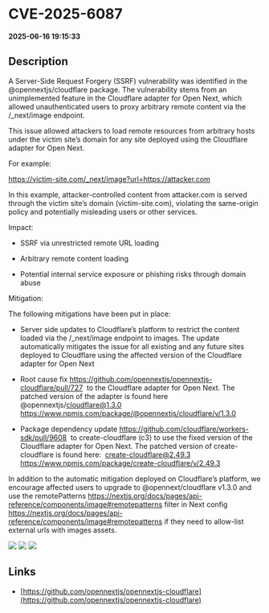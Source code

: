 # CVE-2025-6087

**2025-06-16 19:15:33**

## Description
A Server-Side Request Forgery (SSRF) vulnerability was identified in the @opennextjs/cloudflare package. The vulnerability stems from an unimplemented feature in the Cloudflare adapter for Open Next, which allowed unauthenticated users to proxy arbitrary remote content via the /_next/image endpoint.

This issue allowed attackers to load remote resources from arbitrary hosts under the victim site’s domain for any site deployed using the Cloudflare adapter for Open Next. 




For example:

 https://victim-site.com/_next/image?url=https://attacker.com 

In this example, attacker-controlled content from attacker.com is served through the victim site’s domain (victim-site.com), violating the same-origin policy and potentially misleading users or other services.




Impact:

  *  SSRF via unrestricted remote URL loading




  *  Arbitrary remote content loading




  *  Potential internal service exposure or phishing risks through domain abuse







Mitigation:

The following mitigations have been put in place:

  *  Server side updates to Cloudflare’s platform to restrict the content loaded via the /_next/image endpoint to images. The update automatically mitigates the issue for all existing and any future sites deployed to Cloudflare using the affected version of the Cloudflare adapter for Open Next




  *   Root cause fix https://github.com/opennextjs/opennextjs-cloudflare/pull/727  to the Cloudflare adapter for Open Next. The patched version of the adapter is found here  @opennextjs/cloudflare@1.3.0 https://www.npmjs.com/package/@opennextjs/cloudflare/v/1.3.0 


  *   Package dependency update https://github.com/cloudflare/workers-sdk/pull/9608  to create-cloudflare (c3) to use the fixed version of the Cloudflare adapter for Open Next. The patched version of create-cloudflare is found here:  create-cloudflare@2.49.3 https://www.npmjs.com/package/create-cloudflare/v/2.49.3 




In addition to the automatic mitigation deployed on Cloudflare’s platform, we encourage affected  users to upgrade to @opennext/cloudflare v1.3.0 and use the  remotePatterns  https://nextjs.org/docs/pages/api-reference/components/image#remotepatterns  filter in Next config https://nextjs.org/docs/pages/api-reference/components/image#remotepatterns  if they need to allow-list external urls with images assets.

![](https://img.shields.io/static/v1?label=Score&message=7.8&color=red)
![](https://img.shields.io/static/v1?label=Severity&message=HIGH&color=red)
![](https://img.shields.io/static/v1?label=CWE&message=SSRF&color=green)

## Links
- [https://github.com/opennextjs/opennextjs-cloudflare](https://github.com/opennextjs/opennextjs-cloudflare)
